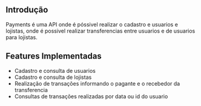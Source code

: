 ## Introdução

Payments é uma API onde é póssivel realizar o cadastro e usuarios e lojistas, onde é possivel realizar transferencias entre usuarios e de usuarios para lojistas.

## Features Implementadas

- Cadastro e consulta de usuarios
- Cadastro e consulta de lojistas
- Realização de transações informando o pagante e o recebedor da transferencia
- Consultas de transações realizadas por data ou id do usuario


